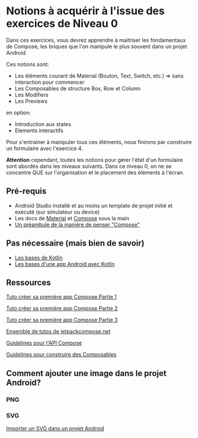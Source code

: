 # Notions à acquérir à l'issue des exercices de Niveau 0

Dans ces exercices, vous devrez apprendre à maitriser les fondamentaux de Compose, les briques que l'on manipule le plus souvent dans un projet Android.

Ces notions sont:

* Les éléments courant de Material (Bouton, Text, Switch, etc.) => sans interaction pour commencer
* Les Composables de structure Box, Row et Column
* Les Modifiers
* Les Previews

en option:
* Introduction aux states
* Elements interactifs

Pour s'entrainer à manipuler tous ces éléments, nous finirons par construire un formulaire avec l'exercice 4. 

**Attention** cependant, toutes les notions pour gérer l'état d'un formulaire sont abordés dans les niveaux suivants. Dans ce niveau 0, on ne se concentre QUE sur l'organisation et le placement des éléments à l'écran.

## Pré-requis

* Android Studio installé et au moins un template de projet initié et exécuté (sur simulateur ou device)
* Les docs de [Material](https://m3.material.io/) et [Compose](https://developer.android.com/jetpack/compose/documentation?hl=fr) sous la main
* [Un préambule de la manière de penser "Compose"](https://developer.android.com/jetpack/compose/mental-model?hl=fr)

## Pas nécessaire (mais bien de savoir)

* [Les bases de Kotlin](https://kotlinlang.org/)
* [Les bases d'une app Android avec Kotlin](https://developer.android.com/kotlin/androidbasics?hl=fr)

## Ressources

[Tuto créer sa première app Compose Partie 1](https://www.youtube.com/watch?v=cDabx3SjuOY)

[Tuto créer sa première app Compose Partie 2](https://www.youtube.com/watch?v=rHKeRWK3zL4)

[Tuto créer sa première app Compose Partie 3](https://www.youtube.com/watch?v=XCuC_p3E0qo)

[Ensemble de tutos de jetpackcompose.net](https://www.jetpackcompose.net)

[Guidelines pour l'API Compose](https://github.com/androidx/androidx/blob/androidx-main/compose/docs/compose-api-guidelines.md)

[Guidelines pour construire des Composables](https://github.com/androidx/androidx/blob/androidx-main/compose/docs/compose-component-api-guidelines.md#note-on-vocabulary-in-this-doc)

## Comment ajouter une image dans le projet Android?

### PNG
<!-- Ajouter un lien ici -->

### SVG

[Importer un SVG dans un projet Android](https://blog.kdj-webdesign.com/comment-importer-un-svg-dans-un-projet-android/)
